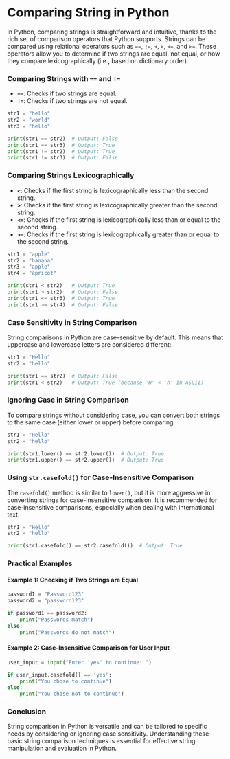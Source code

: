 # Comparing String in Python

In Python, comparing strings is straightforward and intuitive, thanks to the rich set of comparison operators that Python supports. Strings can be compared using relational operators such as `==`, `!=`, `<`, `>`, `<=`, and `>=`. These operators allow you to determine if two strings are equal, not equal, or how they compare lexicographically (i.e., based on dictionary order).

### Comparing Strings with `==` and `!=`

- **`==`**: Checks if two strings are equal.
- **`!=`**: Checks if two strings are not equal.

```python
str1 = "hello"
str2 = "world"
str3 = "hello"

print(str1 == str2)  # Output: False
print(str1 == str3)  # Output: True
print(str1 != str2)  # Output: True
print(str1 != str3)  # Output: False
```

### Comparing Strings Lexicographically

- **`<`**: Checks if the first string is lexicographically less than the second string.
- **`>`**: Checks if the first string is lexicographically greater than the second string.
- **`<=`**: Checks if the first string is lexicographically less than or equal to the second string.
- **`>=`**: Checks if the first string is lexicographically greater than or equal to the second string.

```python
str1 = "apple"
str2 = "banana"
str3 = "apple"
str4 = "apricot"

print(str1 < str2)   # Output: True
print(str1 > str2)   # Output: False
print(str1 <= str3)  # Output: True
print(str1 >= str4)  # Output: False
```

### Case Sensitivity in String Comparison

String comparisons in Python are case-sensitive by default. This means that uppercase and lowercase letters are considered different:

```python
str1 = "Hello"
str2 = "hello"

print(str1 == str2)  # Output: False
print(str1 < str2)   # Output: True (because 'H' < 'h' in ASCII)
```

### Ignoring Case in String Comparison

To compare strings without considering case, you can convert both strings to the same case (either lower or upper) before comparing:

```python
str1 = "Hello"
str2 = "hello"

print(str1.lower() == str2.lower())  # Output: True
print(str1.upper() == str2.upper())  # Output: True
```

### Using `str.casefold()` for Case-Insensitive Comparison

The `casefold()` method is similar to `lower()`, but it is more aggressive in converting strings for case-insensitive comparison. It is recommended for case-insensitive comparisons, especially when dealing with international text.

```python
str1 = "Hello"
str2 = "hello"

print(str1.casefold() == str2.casefold())  # Output: True
```

### Practical Examples

#### Example 1: Checking if Two Strings are Equal

```python
password1 = "Password123"
password2 = "password123"

if password1 == password2:
    print("Passwords match")
else:
    print("Passwords do not match")
```

#### Example 2: Case-Insensitive Comparison for User Input

```python
user_input = input("Enter 'yes' to continue: ")

if user_input.casefold() == 'yes':
    print("You chose to continue")
else:
    print("You chose not to continue")
```

### Conclusion

String comparison in Python is versatile and can be tailored to specific needs by considering or ignoring case sensitivity. Understanding these basic string comparison techniques is essential for effective string manipulation and evaluation in Python.